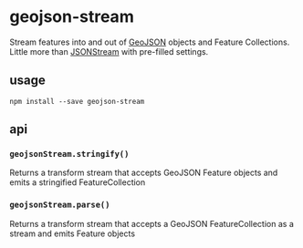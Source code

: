 # geojson-stream

Stream features into and out of [GeoJSON](http://geojson.org/) objects
and Feature Collections. Little more than [JSONStream](https://github.com/dominictarr/JSONStream)
with pre-filled settings.

## usage

    npm install --save geojson-stream

## api

### `geojsonStream.stringify()`

Returns a transform stream that accepts GeoJSON Feature objects and emits
a stringified FeatureCollection

### `geojsonStream.parse()`

Returns a transform stream that accepts a GeoJSON FeatureCollection as a stream
and emits Feature objects
